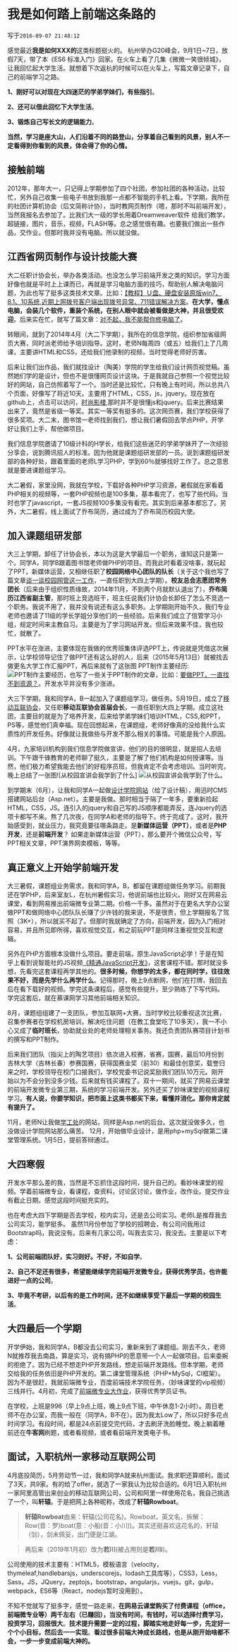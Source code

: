 # 我是如何踏上前端这条路的

写于`2016-09-07 21:48:12`

感觉最近**我是如何XXX的**这类标题挺火的。
杭州举办G20峰会，9月1日~7日，放假7天，带了本《ES6 标准入门》回家。在火车上看了几集《微微一笑很倾城》，让我回忆起大学生活。就想着下次返杭的时候可以在火车上，写篇文章记录下，自己的前端学习之路。

**1、刚好可以对现在大四迷茫的学弟学妹们，有些指引**。

**2、还可以借此回忆下大学生活**。

**3、锻炼自己写长文的逻辑能力**。

**当然，学习是座大山，人们沿着不同的路登山，分享着自己看到的风景，别人不一定看得到你看到的风景，体会得了你的心情。**

## 接触前端

2012年，那年大一，只记得上学期参加了四个社团，参加社团的各种活动，比较忙，另外自己收集一些电子书放到我那一点都不智能的手机上看。下学期，我所在的社团计算机协会（后文简称计协），当时教网页制作（嗯，那时不叫前端开发），当然我报名去参加了。比我们大一级的学长用着Dreamweaver软件 给我们教学，超链接，图片，音乐，视频，FLASH等。总之感觉很有趣。也要我们做出一些作品，交作业。但那时我并没有电脑。所以就没做。

## 江西省网页制作与设计技能大赛

大二任职计协会长，举办各类活动。也没怎么学习前端开发之类的知识。学习方面好像也就是平时上上课而已，再就是学习电脑方面的技巧，帮助别人解决电脑问题，为此也写了挺多这类技术文章。比如：[【教程】Ｕ盘、硬盘安装原版win7、8.1、10系统](http://user.qzone.qq.com/1019963719/blog/1437915015),[近期上网拨号客户端出现拨号异常、711错误解决方案](http://user.qzone.qq.com/1019963719/blog/1414836306)。**在大学，懂点电脑，会装几个软件，重装个系统，在别人眼中就会被看做是大神，并且很受欢迎**。后来实在忙，就写了篇文章：[对不起，我不能帮你修电脑了](http://user.qzone.qq.com/1019963719/blog/1413177913)。

转眼间，就到了2014年4月（大二下学期），我所在的信息学院，组织参加省级网页大赛，同时派老师给予培训指导。这时，老师N每周四（或五）给我们上了几周课，主要讲HTML和CSS，还给我们他录制的视频，当时觉得老师好厉害。

后来让我们出作品，我们就找设计（陶美）学院的学生给我们设计网页视觉稿。虽然她们学的是设计，但也不是很懂网页设计这块。于是我就自己参照一个视觉比较好的网站，自己仿照着写了一个。当时还是比较忙，只有晚上有时间，所以总共八个页面，好像写了将近10天。主要用了HTML，CSS，js，jquery。现在放在github上，点击可以访问，[时尚影楼](http://lxchuan12.github.io/Fashion-Studio/),那时并不是很懂js和jquery。后来比赛结果出来了，竟然是省级一等奖。其实一等奖有挺多的。这次网页赛，我们学校获得了很多奖项。大二末，图书馆一老师找到我们，想让我们暑假回去学点PHP，开学好让我们上手，帮他做项目。

我们信息学院邀请了10级计科的H学长，给我们这些迷茫的学弟学妹开了一次经验分享会，说到腾讯招人的标准。因为他就是课题组研发部的一员。说到课题组研发部的各种好处，跟着里面的老师L学习PHP，学到60％就够找好工作了。总之意思就是要进课题组学习。

大二暑假，家里没网，我就在学校，下载好各种PHP学习资源，暑假就在家看着PHP相关的视频等，一套PHP视频也是100多集，基本看完了，也写了些代码。当时也学了javascript，一套JS视频100多集没有看完。其实到后来基本都忘了。另外，大二暑假，线上面试了乔布简历，通过成为了乔布简历校园大使。

## 加入课题组研发部

大三上学期，卸任了计协会长，本以为这是大学最后一个职务，谁知这只是第一个。同学A，同学B跟着图书馆老师做PHP的项目。而我此时看着没啥事，就玩起了PPT，新媒体运营，又相继任职了**校园网络中心团队的队长**（关于这个我也写了篇文章[谈一谈校园网管这一工作](http://user.qzone.qq.com/1019963719/blog/1439715599)，一直任职到大四上学期）。**校友总会志愿团常务团长**（后来由于组织性质缘故，2014年11月，不到两个月就默认退出了），**乔布简历江西省副主管**，那时班上竞选班干，班主任说我们计协会长卸任了怎么不竞选一个职务。我说不用了，我并没有说还有这么多职务。上学期刚开始不久，我们专业老师也邀请了11级的学长学姐分享他们的一些经验。后来我们成立了信管学习小组，规定时间来主教自习。主要是为了学习网站开发。但后来效果不佳，我也较忙，就散了。

PPT水平在涨进，主要体现在我做的优秀班集体评选PPT上，传说就是凭借这次展示，让学校领导记住了做PPT还有这么好的人，后来（2015年5月13日）就被找去做更名大学工作汇报PPT，再后来就有了这张图 PPT制作主要经历:
![PPT制作主要经历](./ppt.png)，也写了一些关于PPT制作的文章，比如：[要做PPT，一直找不到资源？](http://www.jianshu.com/p/065989d7783a)。开发水平并没有多少涨进。

大三下学期，我和同学A，B一起加入了课题组学习，做任务。5月19日，成立了[移动互联协会](http://mia.pasp.cn/)，又任职**移动互联协会首届会长**，一直任职到大四上学期。成立这社团，主要目的就是为了培养开发，后来给学弟学妹们培训HTML，CSS,和PPT，PS等，感觉他们真幸福。现在回想起来，在课题组，老师好像真的没给我什么实质性的开发任务。好像就让我做些与开发不那么相关的事情。可能是我个人原因。

4月，九家培训机构到我们信息学院做宣讲，他们的目的很明显，就是招人去培训。下午跟千锋教育的老师聊了挺久，主要是了解了他们机构是如何授课等。当然，他们极力希望我能去他们的好程序员班，但我肯定不会考虑培训。当时听完，晚上总结了一张图![从校园宣讲会我学到了什么]
![从校园宣讲会我学到了什么](./peixun.png)。

到学期末（6月），让我和同学A一起做[设计学院网站](http://sjysxy.jci.edu.cn/)（给了设计稿），用迅时CMS搭建网站后台（Asp.net）。主要是我做。那时相当于隔了一年多，要重新捡起HTML，CSS，JS。连引入的jquery和自己写的JS顺序都能弄反，连Jquery的选项卡都写不来。熬了几次夜，在同学A和老师的指导下。终于完成了。这时，我开始感受到，就业压力，我究竟要往哪条路走。是**新媒体运营（PPT）**，或者是**PHP开发**，还是**前端开发**？
如果走新媒体运营（PPT），那么要开个微信公众号，写PPT相关文章，PPT演界网卖模板，等等。

## 真正意义上开始学前端开发

大三暑假，课题组业务需求，我和同学A，B，都留在课题组做任务学习。前期我还在学PHP，后来室友L，在杭州暑假实习，他说前端也比较火。刚好又在网易云课堂，看到网易推出前端微专业第二期。价格一千多。虽然对于在更名大学办公室做PPT和做网络中心团队队长赚了少许钱的我来说，不是很贵，但上学期报名了驾照（3K+），所以就买不起了。但那时我就确定了方向，前端开发，因为入门相对容易，并且所见即所得，喜欢视觉交互，和之前玩PPT是同样注重视觉交互和逻辑。

另外在PHP方面根本没做什么项目。要走前端，原生JavaScript必学！于是在知乎上看到说智能社的JS视频[《精通JavaScript开发》](http://study.163.com/course/courseMain.htm?courseId=224014)，这套课程不错。那时就没多想，先看完这套课程再学其他的。**很多时候，你想学的太多，都在同时学，往往效果不好，而是先学什么再学什么**。记得那时，晚上9点断网，他们在打牌，我回去后在看下载好的视频。学完这条课程后，感觉有些提升，至少熟练了下写代码。
学完这套后，就在慕课网学习其他前端相关知识。

8月，课题组组建了一支团队，参加互联网+大赛，当时学校比较重视这次比赛，召集参赛者在学校机房培训，解决吃住问题（在教工食堂吃了10多天），我一不小心又成了**临时班长**，协助就业处的老师处理相关事务。我还负责团队赛项目计划书的撰写和PPT制作。

后来我们团队（指尖上的陶艺项目）依次进入校赛，省赛，国赛，最后10月份到吉林大学（吉林长春）参赛国赛，获得国赛金奖（前30）和最佳创意奖，载誉归来之时，学校领导在校门口接我们，学校党委书记说奖励我们团队10万元。刚开始以为不会分到没多少钱。后来就有钱买课程了。双十一期间，就买了网易云课堂的前端开发微专业第三期，系统的学习前端开发。另外还买了妙味课堂的视频课程学习。**有人说，你要学知识，把市面上这类书都买下来，看懂并消化。那你肯定就有提升了。**

11月，老师N让我做[学工处](http://xgc.jci.edu.cn/)的网站，同样是Asp.net的后台。这次就没做多久，也没做设计学院网站那么痛苦。
12月，开始做毕业设计，是用php+mySql做第二课堂管理系统。1月5日，提前答辩通过。

## 大四寒假

开发水平那么差的我，当然是不忘抓住这段时间，提升自己的。看妙味课堂的视频。学着前端微专业，看课程，查资料，讨论区讨论，做作业，改作业。提交作业有截止日期。感觉这段时间挺充实的。

也在考虑大四下学期是否去学校，校内实习，还是去公司实习。老师L是推荐我去公司实习，能学挺多。
虽然11月份参加了学校的招聘会，有公司问我用过Bootstrap吗，我说没有。后来有几家公司，叫我去实习，我没去。主要是以下考虑：

**1、公司前端团队好，实习则好。不好，不如自学**。

**2、自己不足还有很多，希望能继续学完前端开发微专业，获得优秀学员，也许能进好一点的公司**。

**3、毕竟不考研，以后有的是工作时间，还不如继续享受下最后一学期的校园生活**。

## 大四最后一个学期

开学伊始，我和同学A，B都没去公司实习，重新来到了课题组。刚去不久，老师N就推荐我去南昌，算是实习，说有搞PHP的愿意带一个人一起做项目。后来委婉的拒绝了。因为已经不想走PHP开发路线，想走前端开发路线。但本学期，老师交给我的任务依旧是PHP开发的。第二课堂管理系统（PHP+MySql，CI框架）。因为不是很赶，我就前端微专业，百度前端技术学院任务，（妙味课堂的vip视频）三线并行。4月初，完成了[前端微专业大作业](http://lxchuan12.github.io/Netease-Web/)，获得优秀学员证书。

在学校，上班是996（早上9点上班，晚上9点下班，中午休息1-2小时）。周日老师不在办公室，而我一般在（同学A，B不在）。因为我太Low了，所以只好多花点时间学习。有段时间，都是24点前提交完代码，才去刷牙洗脸睡觉。晚上躺着睡前还在**牛客网**刷题，或者看视频，或者看前端开发类电子书。

## 面试，入职杭州一家移动互联网公司

4月底投简历，5月劳动节一过，我和同学A就来杭州面试。我求职还算顺利，面试了3天，共9家。有的给了offer，就选了一家我认为比较合适的。6月1日入职杭州一家阿里高管出来创业的移动互联网公司，公司和阿里一样使用花名，我自己挑选了一个，叫**轩辕**。于是把网上各种昵称，改成了**轩辕Rowboat**。
>**轩辕Rowboat**由来：轩辕(公司花名)。Rowboat，英文名，拆解：Row(音：罗)boat(意：小船(音：小川))。其实还挺喜欢这花名的，轩辕（剑），剑未佩妥，出门便是江湖。

>再后来（2019年1月初）改为**若川**(被占用则是**若川i**)。

公司使用的技术主要有：HTML5，模板语言（velocity，thymeleaf,handlebarsjs，underscorejs，lodash工具库等），CSS3，Less，Sass，JS，JQuery，zeptojs，bootstrap，angularjs，vuejs，git，gulp，webpack，ES6等（React，nodejs暂时没用到）。

不知不觉就写了挺多字，感觉一路走来，**在网易云课堂购买了付费课程（office，前端微专业等）两千左右（已赚回），当没有时间，有钱时，可以选择付费学习，投资学习，回报很大**。**技术提升需要一定的过程，脚踏实地走好每一步，先定好一个个小目标，然后去一一实现**。**看过很多前端大神成长路线，也是从刚开始啥都不会，一步一步变成前端大神的。**
